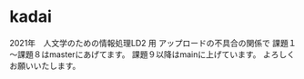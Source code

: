 # kadai
2021年　人文学のための情報処理LD2 用
アップロードの不具合の関係で
課題１～課題８はmasterにあげてます。
課題９以降はmainに上げています。
よろしくお願いいたします。
